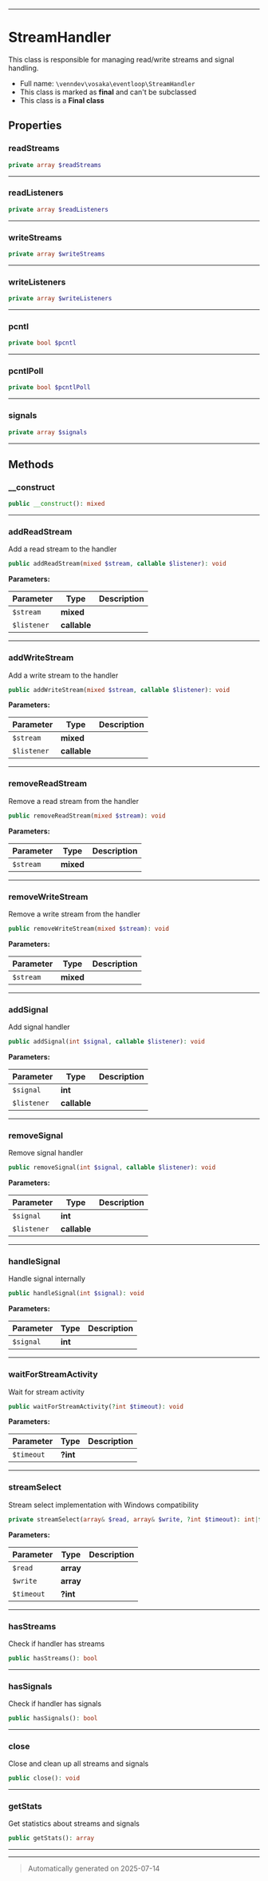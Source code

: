 ***

# StreamHandler

This class is responsible for managing read/write streams and signal handling.



* Full name: `\venndev\vosaka\eventloop\StreamHandler`
* This class is marked as **final** and can't be subclassed
* This class is a **Final class**



## Properties


### readStreams



```php
private array $readStreams
```






***

### readListeners



```php
private array $readListeners
```






***

### writeStreams



```php
private array $writeStreams
```






***

### writeListeners



```php
private array $writeListeners
```






***

### pcntl



```php
private bool $pcntl
```






***

### pcntlPoll



```php
private bool $pcntlPoll
```






***

### signals



```php
private array $signals
```






***

## Methods


### __construct



```php
public __construct(): mixed
```












***

### addReadStream

Add a read stream to the handler

```php
public addReadStream(mixed $stream, callable $listener): void
```








**Parameters:**

| Parameter | Type | Description |
|-----------|------|-------------|
| `$stream` | **mixed** |  |
| `$listener` | **callable** |  |





***

### addWriteStream

Add a write stream to the handler

```php
public addWriteStream(mixed $stream, callable $listener): void
```








**Parameters:**

| Parameter | Type | Description |
|-----------|------|-------------|
| `$stream` | **mixed** |  |
| `$listener` | **callable** |  |





***

### removeReadStream

Remove a read stream from the handler

```php
public removeReadStream(mixed $stream): void
```








**Parameters:**

| Parameter | Type | Description |
|-----------|------|-------------|
| `$stream` | **mixed** |  |





***

### removeWriteStream

Remove a write stream from the handler

```php
public removeWriteStream(mixed $stream): void
```








**Parameters:**

| Parameter | Type | Description |
|-----------|------|-------------|
| `$stream` | **mixed** |  |





***

### addSignal

Add signal handler

```php
public addSignal(int $signal, callable $listener): void
```








**Parameters:**

| Parameter | Type | Description |
|-----------|------|-------------|
| `$signal` | **int** |  |
| `$listener` | **callable** |  |





***

### removeSignal

Remove signal handler

```php
public removeSignal(int $signal, callable $listener): void
```








**Parameters:**

| Parameter | Type | Description |
|-----------|------|-------------|
| `$signal` | **int** |  |
| `$listener` | **callable** |  |





***

### handleSignal

Handle signal internally

```php
public handleSignal(int $signal): void
```








**Parameters:**

| Parameter | Type | Description |
|-----------|------|-------------|
| `$signal` | **int** |  |





***

### waitForStreamActivity

Wait for stream activity

```php
public waitForStreamActivity(?int $timeout): void
```








**Parameters:**

| Parameter | Type | Description |
|-----------|------|-------------|
| `$timeout` | **?int** |  |





***

### streamSelect

Stream select implementation with Windows compatibility

```php
private streamSelect(array& $read, array& $write, ?int $timeout): int|false
```








**Parameters:**

| Parameter | Type | Description |
|-----------|------|-------------|
| `$read` | **array** |  |
| `$write` | **array** |  |
| `$timeout` | **?int** |  |





***

### hasStreams

Check if handler has streams

```php
public hasStreams(): bool
```












***

### hasSignals

Check if handler has signals

```php
public hasSignals(): bool
```












***

### close

Close and clean up all streams and signals

```php
public close(): void
```












***

### getStats

Get statistics about streams and signals

```php
public getStats(): array
```












***


***
> Automatically generated on 2025-07-14
